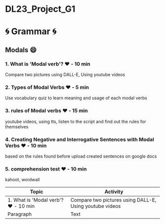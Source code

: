 # DL23_Project_G1
# :cyclone: Grammar :cyclone:
## Modals :smile:
### 1. What is 'Modal verb'? :heart: - 10 min
Compare two pictures using DALL-E, Using youtube videos
### 2. Types of Modal Verbs :heart: - 5 min
Use vocabulary quiz to learn meaning and usage of each modal verbs
### 3. rules of Modal verbs :heart: - 15 min
youtube videos, using tts, listen to the script and find out the rules for themselves
### 4. Creating Negative and Interrogative Sentences with Modal Verbs :heart: - 10 min
based on the rules found before upload created sentences on google docs
### 5. comprehension test :heart: - 10 min
kahoot, wordwall


| Topic | Activity |
| ----------- | ----------- |
| 1. What is 'Modal verb'? :heart: - 10 min | Compare two pictures using DALL-E, Using youtube videos |
| Paragraph | Text |
